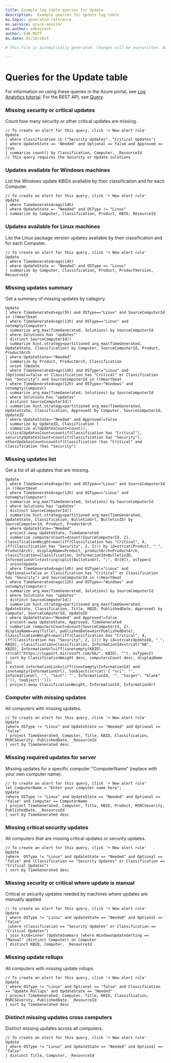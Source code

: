 ```yaml
---
title: Example log table queries for Update
description:  Example queries for Update log table
ms.topic: generated-reference
ms.service: azure-monitor
ms.author: edbaynash
author: EdB-MSFT
ms.date: 02/18/2025

# This file is automatically generated. Changes will be overwritten. Do not change this file directly. 

---
```


# Queries for the Update table

For information on using these queries in the Azure portal, see [Log Analytics tutorial](/azure/azure-monitor/logs/log-analytics-tutorial). For the REST API, see [Query](/rest/api/loganalytics/query).


### Missing security or critical updates  


Count how many security or other critical updates are missing.  

```query
// To create an alert for this query, click '+ New alert rule'
Update
| where Classification in ("Security Updates", "Critical Updates")
| where UpdateState == 'Needed' and Optional == false and Approved == true
| summarize count() by Classification, Computer, _ResourceId
// This query requires the Security or Update solutions
```



### Updates available for Windows machines  


List the Windows update KBIDs available by their classification and for each Computer.  

```query
// To create an alert for this query, click '+ New alert rule'
Update
| where TimeGenerated>ago(14h) 
| where UpdateState =~ "Needed" and OSType != "Linux" 
| summarize by Computer, Classification, Product, KBID, ResourceId
```



### Updates available for Linux machines  


List the Linux package version updates available by their classification and for each Computer.  

```query
// To create an alert for this query, click '+ New alert rule'
Update
| where TimeGenerated>ago(14h) 
| where UpdateState =~ "Needed" and OSType == "Linux" 
| summarize by Computer, Classification, Product, ProductVersion, ResourceId
```



### Missing updates summary  


Get a summary of missing updates by category.  

```query
Update
| where TimeGenerated>ago(5h) and OSType=="Linux" and SourceComputerId in ((Heartbeat
| where TimeGenerated>ago(12h) and OSType=="Linux" and notempty(Computer)
| summarize arg_max(TimeGenerated, Solutions) by SourceComputerId
| where Solutions has "updates"
| distinct SourceComputerId))
| summarize hint.strategy=partitioned arg_max(TimeGenerated, UpdateState, Classification) by Computer, SourceComputerId, Product, ProductArch
| where UpdateState=~"Needed"
| summarize by Product, ProductArch, Classification
| union (Update
| where TimeGenerated>ago(14h) and OSType!="Linux" and (Optional==false or Classification has "Critical" or Classification has "Security") and SourceComputerId in ((Heartbeat
| where TimeGenerated>ago(12h) and OSType=~"Windows" and notempty(Computer)
| summarize arg_max(TimeGenerated, Solutions) by SourceComputerId
| where Solutions has "updates"
| distinct SourceComputerId))
| summarize hint.strategy=partitioned arg_max(TimeGenerated, UpdateState, Classification, Approved) by Computer, SourceComputerId, UpdateID
| where UpdateState=~"Needed" and Approved!=false
| summarize by UpdateID, Classification )
| summarize allUpdatesCount=count(), criticalUpdatesCount=countif(Classification has "Critical"), securityUpdatesCount=countif(Classification has "Security"), otherUpdatesCount=countif(Classification !has "Critical" and Classification !has "Security")
```



### Missing updates list  


Get a list of all updates that are missing.  

```query
Update
| where TimeGenerated>ago(5h) and OSType=="Linux" and SourceComputerId in ((Heartbeat
| where TimeGenerated>ago(12h) and OSType=="Linux" and notempty(Computer)
| summarize arg_max(TimeGenerated, Solutions) by SourceComputerId
| where Solutions has "updates"
| distinct SourceComputerId))
| summarize hint.strategy=partitioned arg_max(TimeGenerated, UpdateState, Classification, BulletinUrl, BulletinID) by SourceComputerId, Product, ProductArch
| where UpdateState=~"Needed"
| project-away UpdateState, TimeGenerated
| summarize computersCount=dcount(SourceComputerId, 2), ClassificationWeight=max(iff(Classification has "Critical", 4, iff(Classification has "Security", 2, 1))) by id=strcat(Product, "_", ProductArch), displayName=Product, productArch=ProductArch, classification=Classification, InformationId=BulletinID, InformationUrl=tostring(split(BulletinUrl, ";", 0)[0]), osType=1
| union(Update
| where TimeGenerated>ago(14h) and OSType!="Linux" and (Optional==false or Classification has "Critical" or Classification has "Security") and SourceComputerId in ((Heartbeat
| where TimeGenerated>ago(12h) and OSType=~"Windows" and notempty(Computer)
| summarize arg_max(TimeGenerated, Solutions) by SourceComputerId
| where Solutions has "updates"
| distinct SourceComputerId))
| summarize hint.strategy=partitioned arg_max(TimeGenerated, UpdateState, Classification, Title, KBID, PublishedDate, Approved) by Computer, SourceComputerId, UpdateID
| where UpdateState=~"Needed" and Approved!=false
| project-away UpdateState, Approved, TimeGenerated
| summarize computersCount=dcount(SourceComputerId, 2), displayName=any(Title), publishedDate=min(PublishedDate), ClassificationWeight=max(iff(Classification has "Critical", 4, iff(Classification has "Security", 2, 1))) by id=strcat(UpdateID, "_", KBID), classification=Classification, InformationId=strcat("KB", KBID), InformationUrl=iff(isnotempty(KBID), strcat("https://support.microsoft.com/kb/", KBID), ""), osType=2)
| sort by ClassificationWeight desc, computersCount desc, displayName asc
| extend informationLink=(iff(isnotempty(InformationId) and isnotempty(InformationUrl), toobject(strcat('{ "uri": "', InformationUrl, '", "text": "', InformationId, '", "target": "blank" }')), toobject('')))
| project-away ClassificationWeight, InformationId, InformationUrl
```



### Computer with missing updates  


All computers with missing updates.  

```query
// To create an alert for this query, click '+ New alert rule'
Update
|where OSType != "Linux" and UpdateState == "Needed" and Optional == "false" 
| project TimeGenerated, Computer, Title, KBID, Classification, MSRCSeverity, PublishedDate, _ResourceId
| sort by TimeGenerated desc
```



### Missing required updates for server  


Missing updates for a specific computer "ComputerName" (replace with your own computer name).  

```query
// To create an alert for this query, click '+ New alert rule'
let ComputerName = "Enter your computer name here";
Update
|where OSType != "Linux" and UpdateState == "Needed" and Optional == "false" and Computer == ComputerName
| project TimeGenerated, Computer, Title, KBID, Product, MSRCSeverity, PublishedDate, _ResourceId
| sort by TimeGenerated desc
```



### Missing critical security updates  


All computers that are missing critical updates or security updates.  

```query
// To create an alert for this query, click '+ New alert rule'
Update
|where  OSType != "Linux" and UpdateState == "Needed" and Optional == "false" and (Classification == "Security Updates" or Classification == "Critical Updates") 
| sort by TimeGenerated desc 
```



### Missing security or critical where update is manual  


Critical or security updates needed by machines where updates are manually applied.  

```query
// To create an alert for this query, click '+ New alert rule'
Update
| where OSType != "Linux" and UpdateState == "Needed" and Optional == "false"
 |where (Classification == "Security Updates" or Classification == "Critical Updates")
| join kind=inner (UpdateSummary |where WindowsUpdateSetting == "Manual" |distinct Computer) on Computer 
| distinct KBID, Computer, _ResourceId
```



### Missing update rollups  


All computers with missing update rollups.  

```query
// To create an alert for this query, click '+ New alert rule'
Update
| where OSType != "Linux" and Optional == "false" and Classification == "Update Rollups" and UpdateState == "Needed" 
| project TimeGenerated, Computer, Title, KBID, Classification, MSRCSeverity, PublishedDate, _ResourceId
| sort by TimeGenerated desc
```



### Distinct missing updates cross computers  


Distinct missing updates across all computers.  

```query
// To create an alert for this query, click '+ New alert rule'
Update
| where OSType != "Linux" and UpdateState == "Needed" and Optional == "false" 
| distinct Title, Computer, _ResourceId
```

